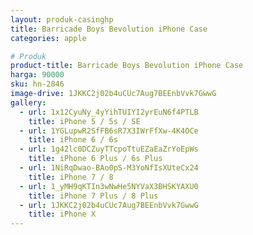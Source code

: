 ```yaml
---
layout: produk-casinghp
title: Barricade Boys Bevolution iPhone Case
categories: apple

# Produk
product-title: Barricade Boys Bevolution iPhone Case
harga: 90000
sku: hn-2846
image-drive: 1JKKC2j02b4uCUc7Aug7BEEnbVvk7GwwG
gallery:
  - url: 1x12CyuNy_4yYihTUIYI2yrEuN6f4PTLB
    title: iPhone 5 / 5s / SE
  - url: 1YGLupwR2SfFB6sR7X3IWrFfXw-4K4OCe
    title: iPhone 6 / 6s
  - url: 1g42lc0DCZuyTTcpoTtuEZaEaZrYoEpWs
    title: iPhone 6 Plus / 6s Plus
  - url: 1NiRqDwao-BAo0pS-M3YoNfIsXUteCx24
    title: iPhone 7 / 8
  - url: 1_yMH9qKTIn3wNwHe5NYVaX3BHSKYAXU0
    title: iPhone 7 Plus / 8 Plus
  - url: 1JKKC2j02b4uCUc7Aug7BEEnbVvk7GwwG
    title: iPhone X
---
```


